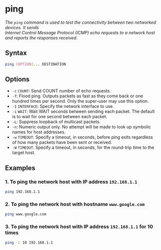 # ping

*The `ping` command is used to test the connectivity between two networked devices. It sends <br/> 
Internet Control Message Protocol (ICMP) echo requests to a network host and reports the responses received.*

## Syntax
```bash
ping [OPTION]... DESTINATION
```

## Options

- `-c` `COUNT`: Send COUNT number of echo requests.
- `-f`: Flood ping. Outputs packets as fast as they come back or one hundred times per second. Only the super-user may use this option.
- `-I` `INTERFACE`: Specify the network interface to use.
- `-i` `WAIT`: Wait WAIT seconds between sending each packet. The default is to wait for one second between each packet.
- `-L`: Suppress loopback of multicast packets.
- `-n`: Numeric output only. No attempt will be made to look up symbolic names for host addresses.
- `-w` `TIMEOUT`: Specify a timeout, in seconds, before ping exits regardless of how many packets have been sent or received.
- `-W` `TIMEOUT`: Specify a timeout, in seconds, for the round-trip time to the target host.

## Examples

### 1. To ping the network host with IP address `192.168.1.1`
```bash
ping 192.168.1.1
```

### 2. To ping the network host with hostname `www.google.com`
```bash
ping www.google.com
```

### 3. To ping the network host with IP address `192.168.1.1` for 10 times
```bash
ping -c 10 192.168.1.1
```